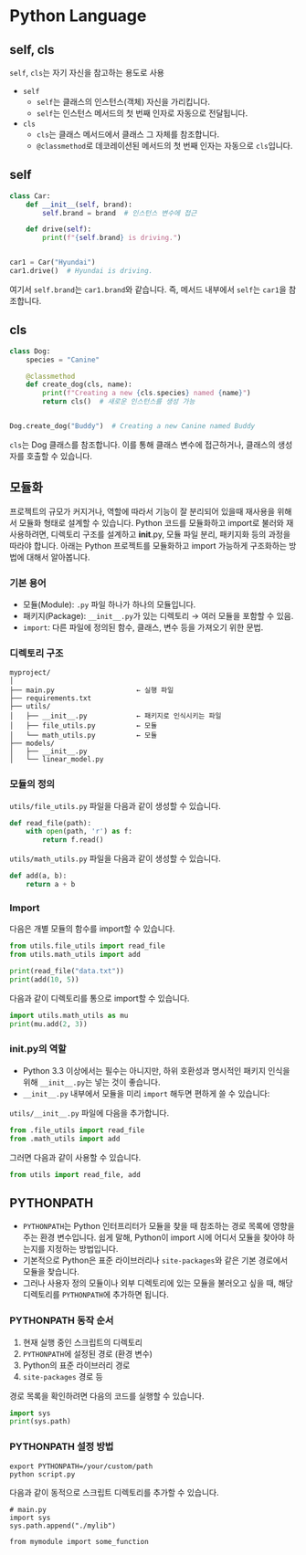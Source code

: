 # Python Language

## self, cls

`self`, `cls`는 자기 자신을 참고하는 용도로 사용

* `self`
  * `self`는 클래스의 인스턴스(객체) 자신을 가리킵니다.
  * `self`는 인스턴스 메서드의 첫 번째 인자로 자동으로 전달됩니다.
* `cls`
  * `cls`는 클래스 메서드에서 클래스 그 자체를 참조합니다.
  * `@classmethod`로 데코레이션된 메서드의 첫 번째 인자는 자동으로 `cls`입니다.

## self

```python
class Car:
    def __init__(self, brand):
        self.brand = brand  # 인스턴스 변수에 접근

    def drive(self):
        print(f"{self.brand} is driving.")


car1 = Car("Hyundai")
car1.drive()  # Hyundai is driving.
```

여기서 `self.brand`는 `car1.brand`와 같습니다. 즉, 메서드 내부에서 `self`는 `car1`을 참조합니다.


## cls

```python
class Dog:
    species = "Canine"

    @classmethod
    def create_dog(cls, name):
        print(f"Creating a new {cls.species} named {name}")
        return cls()  # 새로운 인스턴스를 생성 가능


Dog.create_dog("Buddy")  # Creating a new Canine named Buddy
```

`cls`는 Dog 클래스를 참조합니다. 이를 통해 클래스 변수에 접근하거나, 클래스의 생성자를 호출할 수 있습니다.

## 모듈화

프로젝트의 규모가 커지거나, 역할에 따라서 기능이 잘 분리되어 있을때 재사용을 위해서 모듈화 형태로 설계할 수 있습니다.
Python 코드를 모듈화하고 import로 불러와 재사용하려면, 디렉토리 구조를 설계하고 __init__.py, 모듈 파일 분리, 패키지화 등의 과정을 따라야 합니다. 아래는 Python 프로젝트를 모듈화하고 import 가능하게 구조화하는 방법에 대해서 알아봅니다.

### 기본 용어

* 모듈(Module): `.py` 파일 하나가 하나의 모듈입니다.
* 패키지(Package): `__init__.py`가 있는 디렉토리 → 여러 모듈을 포함할 수 있음.
* `import`: 다른 파일에 정의된 함수, 클래스, 변수 등을 가져오기 위한 문법.

### 디렉토리 구조

```
myproject/
│
├── main.py                    ← 실행 파일
├── requirements.txt
├── utils/
│   ├── __init__.py            ← 패키지로 인식시키는 파일
│   ├── file_utils.py          ← 모듈
│   └── math_utils.py          ← 모듈
├── models/
│   ├── __init__.py
│   └── linear_model.py
```

### 모듈의 정의

`utils/file_utils.py` 파일을 다음과 같이 생성할 수 있습니다.

```python
def read_file(path):
    with open(path, 'r') as f:
        return f.read()
```

`utils/math_utils.py` 파일을 다음과 같이 생성할 수 있습니다.

```python
def add(a, b):
    return a + b
```

### Import

다음은 개별 모듈의 함수를 import할 수 있습니다.

```python
from utils.file_utils import read_file
from utils.math_utils import add

print(read_file("data.txt"))
print(add(10, 5))
```

다음과 같이 디렉토리를 통으로 import할 수 있습니다.

```python
import utils.math_utils as mu
print(mu.add(2, 3))
```

### __init__.py의 역할

* Python 3.3 이상에서는 필수는 아니지만, 하위 호환성과 명시적인 패키지 인식을 위해 `__init__.py`는 넣는 것이 좋습니다.
* `__init__.py` 내부에서 모듈을 미리 `import` 해두면 편하게 쓸 수 있습니다:

`utils/__init__.py` 파일에 다음을 추가합니다.

```python
from .file_utils import read_file
from .math_utils import add
```

그러면 다음과 같이 사용할 수 있습니다.

```python
from utils import read_file, add
```

## PYTHONPATH

* `PYTHONPATH`는 Python 인터프리터가 모듈을 찾을 때 참조하는 경로 목록에 영향을 주는 환경 변수입니다. 쉽게 말해, Python이 import 시에 어디서 모듈을 찾아야 하는지를 지정하는 방법입니다.
* 기본적으로 Python은 표준 라이브러리나 `site-packages`와 같은 기본 경로에서 모듈을 찾습니다.
* 그러나 사용자 정의 모듈이나 외부 디렉토리에 있는 모듈을 불러오고 싶을 때, 해당 디렉토리를 `PYTHONPATH`에 추가하면 됩니다.

### PYTHONPATH 동작 순서

1.	현재 실행 중인 스크립트의 디렉토리
2.	`PYTHONPATH`에 설정된 경로 (환경 변수)
3.	Python의 표준 라이브러리 경로
4.	`site-packages` 경로 등

경로 목록을 확인하려면 다음의 코드를 실행할 수 있습니다.

```python
import sys
print(sys.path)
```

### PYTHONPATH 설정 방법

```
export PYTHONPATH=/your/custom/path
python script.py
```
다음과 같이 동적으로 스크립트 디렉토리를 추가할 수 있습니다.

```
# main.py
import sys
sys.path.append("./mylib")

from mymodule import some_function
```







